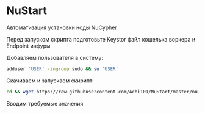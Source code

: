# NuStart
Автоматизация установки ноды NuCypher

Перед запуском скрипта подготовьте Keystor файл кошелька воркера и Endpoint инфуры

Добавляем пользователя в систему:

```bash
adduser 'USER' -ingroup sudo && su 'USER'
```

Скачиваем и запускаем скирипт:

```bash
cd && wget https://raw.githubusercontent.com/Achi101/NuStart/master/nu-start && chmod u+x ~/nu-start && ./nu-start
```

Вводим требуемые значения
